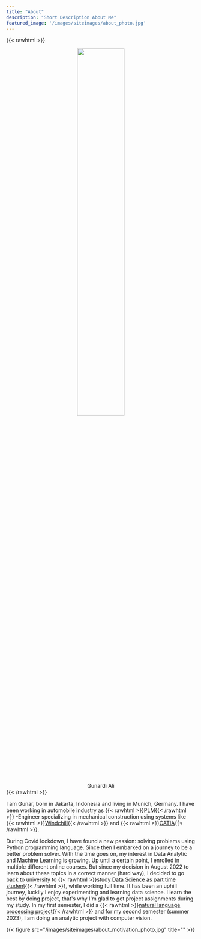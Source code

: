 ```yaml
---
title: "About"
description: "Short Description About Me"
featured_image: '/images/siteimages/about_photo.jpg'
---
```


{{< rawhtml >}} 
    <div style="align: left; text-align:center;">
        <img src="/images/siteimages/myphoto.jpg" height="50%" width="50%" />
        <div class="caption">Gunardi Ali</div>
    </div>
{{< /rawhtml >}}

I am Gunar, born in Jakarta, Indonesia and living in Munich, Germany. I have been working in automobile industry as {{< rawhtml >}}<a href="https://en.wikipedia.org/wiki/Product_lifecycle" target="_blank">PLM</a>{{< /rawhtml >}} -Engineer specializing in mechanical construction using systems like {{< rawhtml >}}<a href="https://www.ptc.com/en/products/windchill" target="_blank">Windchill</a>{{< /rawhtml >}} and {{< rawhtml >}}<a href="https://www.3ds.com/products-services/catia/" target="_blank">CATIA</a>{{< /rawhtml >}}. 

During Covid lockdown, I have found a new passion: solving problems using Python programming language. Since then I embarked on a journey to be a better problem solver. With the time goes on, my interest in Data Analytic and Machine Learning is growing. Up until a certain point, I enrolled in multiple different online courses. But since my decision in August 2022 to learn about these topics in a correct manner (hard way), I decided to go back to university to {{< rawhtml >}}<a href="https://www.hs-harz.de/data-science-berufsbegleitend" target="_blank">study Data Science as part time student</a>{{< /rawhtml >}}, while working full time. It has been an uphill journey, luckily I enjoy experimenting and learning data science. I learn the best by doing project, that's why I'm glad to get project assignments during my study. In my first semester, I did a {{< rawhtml >}}<a href="/post/project-4" target="_blank">natural language processing project</a>{{< /rawhtml >}} and for my second semester (summer 2023), I am doing an analytic project with computer vision. 

{{< figure src="/images/siteimages/about_motivation_photo.jpg" title="" >}}